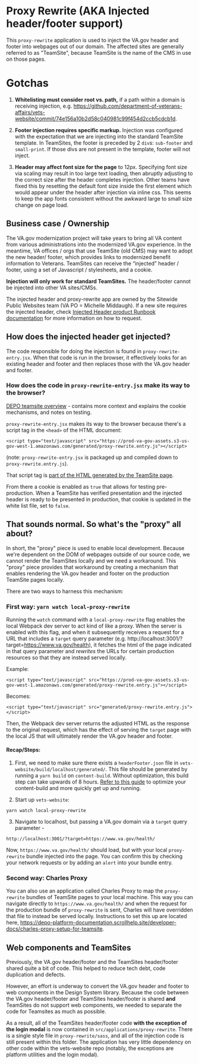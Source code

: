 # Proxy Rewrite (AKA Injected header/footer support)
This `proxy-rewrite` application is used to inject the VA.gov header and footer into webpages out of our domain. The affected sites are generally referred to as "TeamSite", because TeamSite is the name of the CMS in use on those pages.

# Gotchas
1. **Whitelisting must consider root vs. path,** if a path within a domain is receiving injection, e.g. https://github.com/department-of-veterans-affairs/vets-website/commit/74e156a10b2d58c040981c99f454d2ccb5cdcb1d.

2. **Footer injection requires specific markup.** Injection was configured with the expectation that we are injecting into the standard TeamSite template. In TeamSites, the footer is preceded by 2 `div`s: `sub-footer` and `small-print`. If those divs are not present in the template, footer will not inject.

3. **Header may affect font size for the page** to 12px. Specifying font size via scaling may result in too large text loading, then abruptly adjusting to the correct size after the header completes injection.  Other teams have fixed this by resetting the default font size inside the first element which would appear under the header after injection via inline css. This seems to keep the app fonts consistent without the awkward large to small size change on page load.

## Business case / Ownership
The VA.gov modernization project will take years to bring all VA content from various administrations into the modernized VA.gov experience. In the meantime, VA offices / orgs that use TeamSite (old CMS) may want to adopt the new header/ footer, which provides links to modernized benefit information to Veterans. TeamSites can receive the “injected” header / footer, using a set of Javascript / stylesheets, and a cookie.

**Injection will only work for standard TeamSites.** The header/footer cannot be injected into other VA sites/CMSs.

The injected header and proxy-rewrite app are owned by the Sitewide Public Websites team (VA PO = Michelle Middaugh). If a new site requires the injected header, check [Injected Header product Runbook documentation](https://github.com/department-of-veterans-affairs/va.gov-team/blob/master/products/header-footer/injected-header/README.md#runbook-adding-injected-header-to-new-teamsite) for more information on how to request.  

## How does the injected header get injected?
The code responsible for doing the injection is found in `proxy-rewrite-entry.jsx`. When that code is run in the browser, it effectively looks for an existing header and footer and then replaces those with the VA.gov header and footer.

### How does the code in `proxy-rewrite-entry.jsx` make its way to the browser?
[DEPO teamsite overview](https://depo-platform-documentation.scrollhelp.site/developer-docs/teamsite-overview) - contains more context and explains the cookie mechanisms, and notes on testing. 

`proxy-rewrite-entry.jsx` makes its way to the browser because there's a script tag in the `<head>` of the HTML document:
```
<script type="text/javascript" src="https://prod-va-gov-assets.s3-us-gov-west-1.amazonaws.com/generated/proxy-rewrite.entry.js"></script>
```
(note: `proxy-rewrite-entry.jsx` is packaged up and compiled down to `proxy-rewrite.entry.js`).

That script tag is [part of the HTML generated by the TeamSite page](https://depo-platform-documentation.scrollhelp.site/developer-docs/teamsite-overview#TeamSiteoverview-ScriptsandTeamSiteAdministration).

From there a cookie is enabled as `true` that allows for testing pre-production. When a TeamSite has verified presentation and the injected header is ready to be presented in production, that cookie is updated in the white list file, set to `false`.

## That sounds normal. So what's the "proxy" all about?
In short, the "proxy" piece is used to enable local development. Because we're dependent on the DOM of webpages outside of our source code, we cannot render the TeamSites locally and we need a workaround. This "proxy" piece provides that workaround by creating a mechanism that enables rendering the VA.gov header and footer on the production TeamSite pages locally.

There are two ways to harness this mechanism:

### First way: `yarn watch local-proxy-rewrite`

Running the `watch` command with a `local-proxy-rewrite` flag enables the local Webpack dev server to act kind of like a proxy. When the server is enabled with this flag, and when it subsequently receives a request for a URL that includes a `target` query parameter (e.g. http://localhost:3001/?target=https://www.va.gov/health), it fetches the html of the page indicated in that query parameter and *rewrites* the URLs for certain production resources so that they are instead served locally.

Example:
```
<script type="text/javascript" src="https://prod-va-gov-assets.s3-us-gov-west-1.amazonaws.com/generated/proxy-rewrite.entry.js"></script>
```
Becomes:
```
<script type="text/javascript" src="generated/proxy-rewrite.entry.js"></script>
```

Then, the Webpack dev server returns the adjusted HTML as the response to the original request, which has the effect of serving the `target` page with the local JS that will ultimately render the VA.gov header and footer.


#### Recap/Steps:
1. First, we need to make sure there exists a `headerFooter.json` file in `vets-website/build/localhost/generated/`. This file should be generated by running a `yarn build` on `content-build`. Without optimization, this build step can take upwards of 8 hours. [Refer to this guide](https://github.com/department-of-veterans-affairs/content-build?tab=readme-ov-file#optimizing-build-time) to optimize your content-build and more quickly get up and running.

2. Start up `vets-website`:

```
yarn watch local-proxy-rewrite
```

3. Navigate to localhost, but passing a VA.gov domain via a `target` query parameter -

```
http://localhost:3001/?target=https://www.va.gov/health/
```

Now, `https://www.va.gov/health/` should load, but with your local `proxy-rewrite` bundle injected into the page. You can confirm this by checking your network requests or by adding an `alert` into your bundle entry.

### Second way: Charles Proxy
You can also use an application called Charles Proxy to map the `proxy-rewrite` bundles of TeamSite pages to your local machine. This way you can navigate directly to `https://www.va.gov/health/` and when the request for the production bundle of `proxy-rewrite` is sent, Charles will have overridden that file to instead be served locally. Instructions to set this up are located here, https://depo-platform-documentation.scrollhelp.site/developer-docs/charles-proxy-setup-for-teamsite.

## Web components and TeamSites
Previously, the VA.gov header/footer and the TeamSites header/footer shared quite a bit of code. This helped to reduce tech debt, code duplication and defects.

However, an effort is underway to convert the VA.gov header and footer to web components in the Design System library. Because the code between the VA.gov header/footer and TeamSites header/footer is shared **and** TeamSites do not support web components, we needed to separate the code for Teamsites as much as possible.

As a result, all of the TeamSites header/footer code **with the exception of the login modal** is now contained in `src/applications/proxy-rewrite`. There is a single style file in `proxy-rewrite/sass`, and all of the injection code is still present within this folder. The application has very little dependency on other code within the vets-website repo (notably, the exceptions are platform utilities and the login modal).